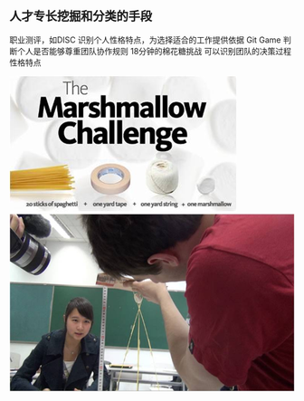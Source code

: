 ## 人才专长挖掘和分类的手段

职业测评，如DISC
识别个人性格特点，为选择适合的工作提供依据
Git Game
判断个人是否能够尊重团队协作规则
18分钟的棉花糖挑战
可以识别团队的决策过程性格特点

![0](../assets/challenger_preparation/expertise_in_mining_and_classification_method/00.jpg)
![0](../assets/challenger_preparation/expertise_in_mining_and_classification_method/01.jpg)
